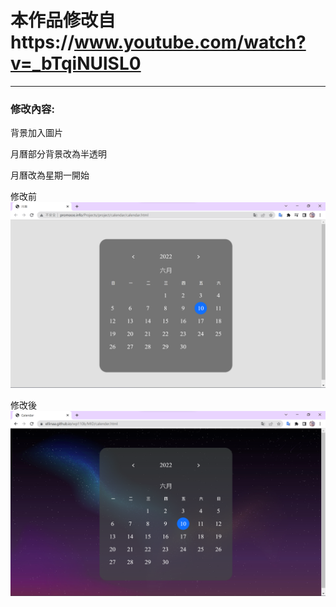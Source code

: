 # 本作品修改自https://www.youtube.com/watch?v=_bTqiNUlSL0
***
### 修改內容:

背景加入圖片

月曆部分背景改為半透明

月曆改為星期一開始

修改前 
![image](https://github.com/Ellinaa/wp110b/blob/master/MID/%E4%BF%AE%E6%94%B9%E5%89%8D.png)

修改後 
![image](https://github.com/Ellinaa/wp110b/blob/master/MID/%E4%BF%AE%E6%94%B9%E5%BE%8C.png)
